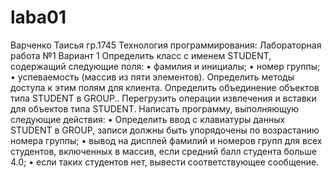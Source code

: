 # laba01
Варченко Таисья гр.1745
Технология программирования: Лабораторная работа №1 Вариант 1
Определить класс с именем STUDENT, содержащий следующие поля:
•	фамилия и инициалы;
•	номер группы;
•	успеваемость (массив из пяти элементов).
Определить методы доступа к этим полям для клиента.
Определить объединение объектов типа STUDENT в GROUP..
Перегрузить операции извлечения и вставки для объектов типа STUDENT.
Написать программу, выполняющую следующие действия:
•	Определить ввод с клавиатуры данных STUDENT в GROUP, записи должны быть упорядочены по возрастанию номера группы;
•	вывод на дисплей фамилий и номеров групп для всех студентов, включенных в массив, если средний балл студента больше 4.0;
•	если таких студентов нет, вывести соответствующее сообщение.
